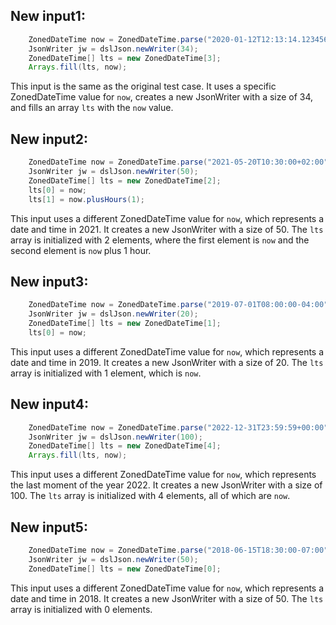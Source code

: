 ## New input1:
```java
    ZonedDateTime now = ZonedDateTime.parse("2020-01-12T12:13:14.123456789-03:30");
    JsonWriter jw = dslJson.newWriter(34);
    ZonedDateTime[] lts = new ZonedDateTime[3];
    Arrays.fill(lts, now);
```
This input is the same as the original test case. It uses a specific ZonedDateTime value for `now`, creates a new JsonWriter with a size of 34, and fills an array `lts` with the `now` value.

## New input2:
```java
    ZonedDateTime now = ZonedDateTime.parse("2021-05-20T10:30:00+02:00");
    JsonWriter jw = dslJson.newWriter(50);
    ZonedDateTime[] lts = new ZonedDateTime[2];
    lts[0] = now;
    lts[1] = now.plusHours(1);
```
This input uses a different ZonedDateTime value for `now`, which represents a date and time in 2021. It creates a new JsonWriter with a size of 50. The `lts` array is initialized with 2 elements, where the first element is `now` and the second element is `now` plus 1 hour.

## New input3:
```java
    ZonedDateTime now = ZonedDateTime.parse("2019-07-01T08:00:00-04:00");
    JsonWriter jw = dslJson.newWriter(20);
    ZonedDateTime[] lts = new ZonedDateTime[1];
    lts[0] = now;
```
This input uses a different ZonedDateTime value for `now`, which represents a date and time in 2019. It creates a new JsonWriter with a size of 20. The `lts` array is initialized with 1 element, which is `now`.

## New input4:
```java
    ZonedDateTime now = ZonedDateTime.parse("2022-12-31T23:59:59+00:00");
    JsonWriter jw = dslJson.newWriter(100);
    ZonedDateTime[] lts = new ZonedDateTime[4];
    Arrays.fill(lts, now);
```
This input uses a different ZonedDateTime value for `now`, which represents the last moment of the year 2022. It creates a new JsonWriter with a size of 100. The `lts` array is initialized with 4 elements, all of which are `now`.

## New input5:
```java
    ZonedDateTime now = ZonedDateTime.parse("2018-06-15T18:30:00-07:00");
    JsonWriter jw = dslJson.newWriter(50);
    ZonedDateTime[] lts = new ZonedDateTime[0];
```
This input uses a different ZonedDateTime value for `now`, which represents a date and time in 2018. It creates a new JsonWriter with a size of 50. The `lts` array is initialized with 0 elements.